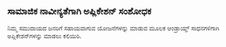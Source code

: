 
## ಸಾಮಾಜಿಕ ನಾವೀನ್ಯತೆಗಾಗಿ ಅಪ್ಲಿಕೇಶನ್ ಸಂಶೋಧಕ

ನಿಮ್ಮ ಸಮುದಾಯದ ಜನರಿಗೆ ಸಹಾಯವಾಗುವ ಯೋಜನೆಗಳನ್ನು ಮಾಡುವ ಮೂಲಕ ಆಂಡ್ರಾಯ್ಡ್ ಸಾಧನಗಳಿಗಾಗಿ ಅಪ್ಲಿಕೇಶನ್‌ಗಳನ್ನು ಮಾಡಲು ಕಲಿಯಿರಿ.